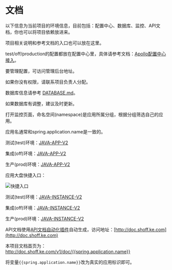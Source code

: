 # 文档

以下信息为当前项目的环境信息，目前包括：配置中心、数据库、监控、API文档，你也可以将项目依赖放进来。

项目相关说明和参考文档的入口也可以放在这里。


test/off/production的配置都放在配置中心里，具体请参考文档：[Apollo配置中心接入](http://doc.shtest.ke.com/infrastructure/spring-cloud/config.html)。

要管理配置，可访问管理后台地址。

如果你没有权限，请联系项目负责人分配。


数据库信息请参考 [DATABASE.md](docs/db/DATABASE.md)。

如果数据库有调整，建议及时更新。


打开监控页面，命名空间(namespace)是应用所属分组，根据分组筛选自己的应用。

应用名通常和spring.application.name是一致的。


测试(test)环境：[JAVA-APP-V2](http://jk.shtest.ke.com/d/jvm-job/java-app-v2)

集成(off)环境：[JAVA-APP-V2](http://jk.shoff.ke.com/d/jvm-job/java-app-v2)

生产(prod)环境：[JAVA-APP-V2](http://jk.ke.com/d/jvm-job/java-app-v2)


应用大盘快捷入口：

![快捷入口](docs/images/metrics-dog-java-app-v2.png)



测试(test)环境：[JAVA-INSTANCE-V2](http://jk.shtest.ke.com/d/jvm-job-node/java-instance-v2)

集成(off)环境：[JAVA-INSTANCE-V2](http://jk.shoff.ke.com/d/jvm-job-node/java-instance-v2)

生产(prod)环境：[JAVA-INSTANCE-V2](http://jk.ke.com/d/jvm-job-node/java-instance-v2)



API文档使用[API文档自动化插件](http://doc.shtest.ke.com/common-knowledge/api/doc-auto.html)自动生成，访问地址：[http://doc.shoff.ke.com](http://doc.shoff.ke.com)

本项目文档首页为：http://doc.shoff.ke.com/v1/doc/{{spring.application.name}}

将变量`{{spring.application.name}}`改为真实的应用标识即可。

